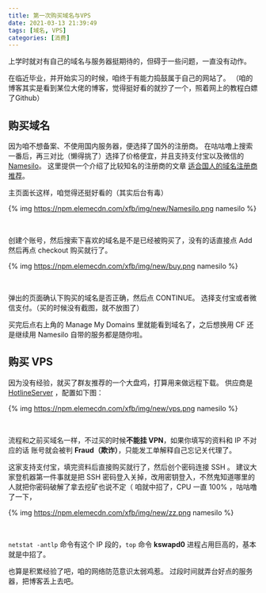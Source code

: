 ```yaml
---
title: 第一次购买域名与VPS
date: 2021-03-13 21:39:49
tags: [域名, VPS]
categories: [消费]
---
```


上学时就对有自己的域名与服务器挺期待的，但碍于一些问题，一直没有动作。

<!-- More -->

在临近毕业，并开始实习的时候，咱终于有能力捣鼓属于自己的网站了。
（咱的博客其实是看到某位大佬的博客，觉得挺好看的就抄了一个，照着网上的教程白嫖了Github）

## 购买域名

因为咱不想备案、不使用国内服务器，便选择了国外的注册商。
在咕咕噜上搜索一番后，再三对比（懒得挑了）选择了价格便宜，并且支持支付宝以及微信的 [Namesilo](https://www.namesilo.com/)。
这里提供一个介绍了比较知名的注册商的文章 [适合国人的域名注册商推荐](https://tlanyan.me/domain-register-for-mainland/)。

主页面长这样，咱觉得还挺好看的（其实后台有毒）

{% img https://npm.elemecdn.com/xfb/img/new/Namesilo.png namesilo %}  

<br/>

创建个账号，然后搜索下喜欢的域名是不是已经被购买了，没有的话直接点 Add 然后再点 checkout 购买就行了。

{% img https://npm.elemecdn.com/xfb/img/new/buy.png namesilo %}

<br/>

弹出的页面确认下购买的域名是否正确，然后点 CONTINUE。
选择支付宝或者微信支付。（买的时候没有截图，就不放图了）

买完后点右上角的 Manage My Domains 里就能看到域名了，之后想换用 CF 还是继续用 Namesilo 自带的服务都是随你啦。

## 购买 VPS

因为没有经验，就买了群友推荐的一个大盘鸡，打算用来做远程下载。
供应商是 [HotlineServer](https://www.hotlineservers.com/) ，配置如下图：

{% img https://npm.elemecdn.com/xfb/img/new/vps.png namesilo %}

<br/>

流程和之前买域名一样，不过买的时候**不能挂 VPN**，如果你填写的资料和 IP 不对应的话
账号就会被判 **Fraud（欺诈）**，只能发工单解释自己忘记关代理了。

这家支持支付宝，填完资料后直接购买就行了，然后创个密码连接 SSH 。
建议大家登机器第一件事就是把 SSH 密码登入关掉，改用密钥登入，不然鬼知道哪里的人就把你密码破解了拿去挖矿也说不定（
咱就中招了，CPU 一直 100% ，咕咕噜了一下，

{% img https://npm.elemecdn.com/xfb/img/new/zz.png namesilo %}  

<br/>

`netstat -antlp` 命令有这个 IP 段的，`top` 命令 **kswapd0**  进程占用巨高的，基本就是中招了。

也算是积累经验了吧，咱的网络防范意识太弱鸡惹。
过段时间就弄台好点的服务器，把博客丢上去吧。
